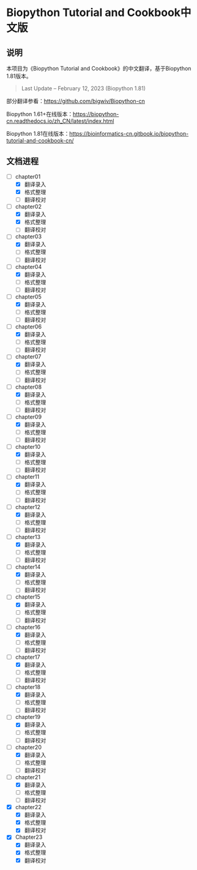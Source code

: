 # Biopython Tutorial and Cookbook中文版
## 说明

本项目为《Biopython Tutorial and Cookbook》的中文翻译，基于Biopython 1.81版本。

> Last Update – February ‍12, 2023 (Biopython 1.81)

部分翻译参看：https://github.com/bigwiv/Biopython-cn

Biopython 1.61+在线版本：https://biopython-cn.readthedocs.io/zh_CN/latest/index.html

Biopython 1.81在线版本：https://bioinformatics-cn.gitbook.io/biopython-tutorial-and-cookbook-cn/



## 文档进程

- [ ] chapter01
  - [x] 翻译录入
  - [x] 格式整理
  - [ ] 翻译校对
- [ ] chapter02
  - [x] 翻译录入
  - [x] 格式整理
  - [ ] 翻译校对
- [ ] chapter03
  - [x] 翻译录入
  - [ ] 格式整理
  - [ ] 翻译校对
- [ ] chapter04
  - [x] 翻译录入
  - [ ] 格式整理
  - [ ] 翻译校对
- [ ] chapter05
  - [x] 翻译录入
  - [ ] 格式整理
  - [ ] 翻译校对
- [ ] chapter06
  - [x] 翻译录入
  - [ ] 格式整理
  - [ ] 翻译校对
- [ ] chapter07
  - [x] 翻译录入
  - [ ] 格式整理
  - [ ] 翻译校对
- [ ] chapter08
  - [x] 翻译录入
  - [ ] 格式整理
  - [ ] 翻译校对
- [ ] chapter09
  - [x] 翻译录入
  - [ ] 格式整理
  - [ ] 翻译校对
- [ ] chapter10
  - [x] 翻译录入
  - [ ] 格式整理
  - [ ] 翻译校对
- [ ] chapter11
  - [x] 翻译录入
  - [ ] 格式整理
  - [ ] 翻译校对
- [ ] chapter12
  - [x] 翻译录入
  - [ ] 格式整理
  - [ ] 翻译校对
- [ ] chapter13
  - [x] 翻译录入
  - [ ] 格式整理
  - [ ] 翻译校对
- [ ] chapter14
  - [x] 翻译录入
  - [ ] 格式整理
  - [ ] 翻译校对
- [ ] chapter15
  - [x] 翻译录入
  - [ ] 格式整理
  - [ ] 翻译校对
- [ ] chapter16
  - [x] 翻译录入
  - [ ] 格式整理
  - [ ] 翻译校对
- [ ] chapter17
  - [x] 翻译录入
  - [ ] 格式整理
  - [ ] 翻译校对
- [ ] chapter18
  - [x] 翻译录入
  - [ ] 格式整理
  - [ ] 翻译校对
- [ ] chapter19
  - [x] 翻译录入
  - [ ] 格式整理
  - [ ] 翻译校对
- [ ] chapter20
  - [x] 翻译录入
  - [ ] 格式整理
  - [ ] 翻译校对
- [ ] chapter21
  - [x] 翻译录入
  - [ ] 格式整理
  - [ ] 翻译校对
- [x] chapter22
  - [x] 翻译录入
  - [x] 格式整理
  - [x] 翻译校对
- [x] Chapter23
  - [x] 翻译录入
  - [x] 格式整理
  - [x] 翻译校对
